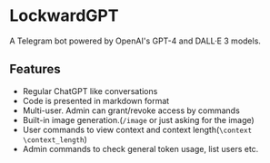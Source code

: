 # LockwardGPT

A Telegram bot powered by OpenAI's GPT-4 and DALL·E 3 models.

## Features

- Regular ChatGPT like conversations
- Code is presented in markdown format
- Multi-user. Admin can grant/revoke access by commands
- Built-in image generation.(`/image` or just asking for the image)
- User commands to view context and context length(`\context` `\context_length`)
- Admin commands to check general token usage, list users etc.
